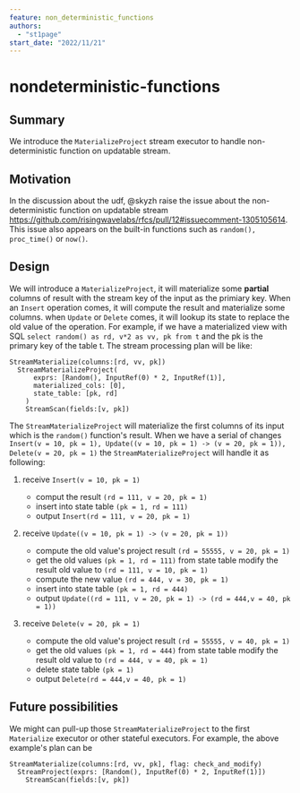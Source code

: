 ```yaml
---
feature: non_deterministic_functions
authors:
  - "st1page"
start_date: "2022/11/21"
---
```


# nondeterministic-functions

## Summary

We introduce the `MaterializeProject` stream executor to handle non-deterministic function on updatable stream.

## Motivation

In the discussion about the udf, @skyzh raise the issue about the non-deterministic function on updatable stream <https://github.com/risingwavelabs/rfcs/pull/12#issuecomment-1305105614>. This issue also appears on the built-in functions such as `random(),` `proc_time()` or `now()`.

## Design

We will introduce a `MaterializeProject`, it will materialize some **partial** columns of result with the stream key of the input as the primiary key. When an `Insert` operation comes, it will compute the result and materialize some columns. when `Update` or `Delete` comes, it will lookup its state to replace the old value of the operation.
For example, if we have a materialized view with SQL `select random() as rd, v*2 as vv, pk from t` and the pk is the primary key of the table t. The stream processing plan will be like:

```plain
StreamMaterialize(columns:[rd, vv, pk])
  StreamMaterializeProject(
      exprs: [Random(), InputRef(0) * 2, InputRef(1)],
      materialized_cols: [0],
      state_table: [pk, rd]
    )
    StreamScan(fields:[v, pk])
```

The `StreamMaterializeProject` will materialize the first columns of its input which is the `random()` function's result. When we have a serial of changes `Insert(v = 10, pk = 1), Update((v = 10, pk = 1) -> (v = 20, pk = 1)), Delete(v = 20, pk = 1)` the `StreamMaterializeProject` will handle it as following:

1. receive `Insert(v = 10, pk = 1)`
    - comput the result `(rd = 111, v = 20, pk = 1)`
    - insert into state table `(pk = 1, rd = 111)`
    - output `Insert(rd = 111, v = 20, pk = 1)`

2. receive `Update((v = 10, pk = 1) -> (v = 20, pk = 1))`
    - compute the old value's project result `(rd = 55555, v = 20, pk = 1)`
    - get the old values `(pk = 1, rd = 111)` from state table modify the result old value to `(rd = 111, v = 10, pk = 1)`
    - compute the new value `(rd = 444, v = 30, pk = 1)`
    - insert into state table `(pk = 1, rd = 444)`
    - output `Update((rd = 111, v = 20, pk = 1) -> (rd = 444,v = 40, pk = 1))`
3. receive `Delete(v = 20, pk = 1)`
    - compute the old value's project result `(rd = 55555, v = 40, pk = 1)`
    - get the old values `(pk = 1, rd = 444)` from state table modify the result old value to `(rd = 444, v = 40, pk = 1)`
    - delete state table `(pk = 1)`
    - output `Delete(rd = 444,v = 40, pk = 1)`

## Future possibilities

We might can pull-up those `StreamMaterializeProject` to the first `Materialize` executor or other stateful executors. For example, the above example's plan can be

```plain
StreamMaterialize(columns:[rd, vv, pk], flag: check_and_modify)
  StreamProject(exprs: [Random(), InputRef(0) * 2, InputRef(1)])
    StreamScan(fields:[v, pk])
```
